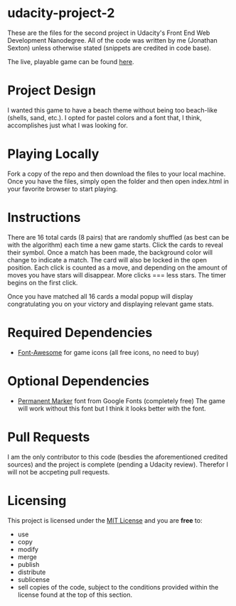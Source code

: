 # udacity-project-2
These are the files for the second project in Udacity's Front End Web Development Nanodegree.  All of the code was written by me (Jonathan Sexton) unless otherwise stated (snippets are credited in code base).

The live, playable game can be found [here](https://codepen.io/JS-goose/pen/xjoZBZ).

# Project Design
I wanted this game to have a beach theme without being too beach-like (shells, sand, etc.).  I opted for pastel colors and a font that, I think, accomplishes just what I was looking for.

# Playing Locally
Fork a copy of the repo and then download the files to your local machine.  Once you have the files, simply open the folder and then open index.html in your favorite browser to start playing.

# Instructions
There are 16 total cards (8 pairs) that are randomly shuffled (as best can be with the algorithm) each time a new game starts.  Click the cards to reveal their symbol.  Once a match has been made, the background color will change to indicate a match.  The card will also be locked in the open position.  Each click is counted as a move, and depending on the amount of moves you have stars will disappear.  More clicks === less stars.  The timer begins on the first click.  

Once you have matched all 16 cards a modal popup will display congratulating you on your victory and displaying relevant game stats.

# Required Dependencies 
* [Font-Awesome](https://fontawesome.com/) for game icons (all free icons, no need to buy)

# Optional Dependencies 
* [Permanent Marker](https://fonts.google.com/specimen/Permanent+Marker) font from Google Fonts (completely free)
The game will work without this font but I think it looks better with the font.

# Pull Requests
I am the only contributor to this code (besdies the aforementioned credited sources) and the project is complete (pending a Udacity review).  Therefor I will not be accpeting pull requests.

# Licensing 
This project is licensed under the [MIT License](https://github.com/JS-goose/udacity-project-2/blob/master/LICENSE) and you are **free** to:
* use
* copy
* modify
* merge
* publish
* distribute
* sublicense
* sell
copies of the code, subject to the conditions provided within the license found at the top of this section.